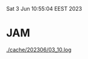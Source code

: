 Sat  3 Jun 10:55:04 EEST 2023
# JAM
<a href='./cache/202306/03_10.log'>./cache/202306/03_10.log</a>

